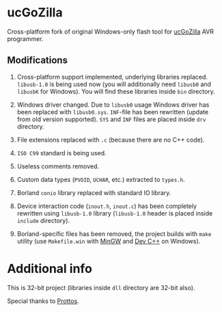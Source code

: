 # ucGoZilla

Cross-platform fork of original Windows-only flash tool for [ucGoZilla](http://prottoss.com/projects/ucgozilla/ucgozilla.htm) AVR programmer.

## Modifications

1. Cross-platform support implemented, underlying libraries replaced. `libusb-1.0` is being used now (you will additionally need `libusb0` and `libusbK` for Windows). You will find these libraries inside `bin` directory.

1. Windows driver changed. Due to `libusb0` usage Windows driver has been replaced with `libusb0.sys`. `INF`-file has been rewritten (update from old version supported). `SYS` and `INF` files are placed inside `drv` directory.

1. File extensions replaced with `.c` (because there are no C++ code).

1. `ISO C99` standard is being used.

1. Useless comments removed.

1. Custom data types (`PVOID`, `UCHAR`, etc.) extracted to `types.h`.

1. Borland `conio` library replaced with standard IO library.

1. Device interaction code (`inout.h`, `inout.c`) has been completely rewritten using `libusb-1.0` library (`libusb-1.0` header is placed inside `include` directory).

1. Borland-specific files has been removed, the project builds with `make` utility (use `Makefile.win` with [MinGW](http://www.mingw.org/) and [Dev C++](https://sourceforge.net/projects/orwelldevcpp/) on Windows).

# Additional info

This is 32-bit project (libraries inside `dll` directory are 32-bit also).

Special thanks to [Prottos](http://prottoss.com/).
